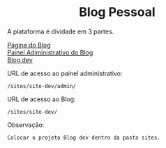 <h1 style="text-align: center">Blog Pessoal</h1>
<p> A plataforma é dividade em 3 partes.</p>
<a href="https://github.com/AnderRobson/dev-blog">Página do Blog</a><br>
<a href="https://github.com/AnderRobson/dev-admin">Painel Adiministrativo do Blog</a><br>
<a href="https://github.com/AnderRobson/site-dev">Blog dev</a>

<p>
    URL de acesso ao painel administrativo:
    
    /sites/site-dev/admin/
</p>
<p>
    URL de acesso ao Blog:

    /sites/site-dev/
</p>
<p>
    Observação:
    
    Colocar o projeto Blog dev dentro da pasta sites. 
</p>